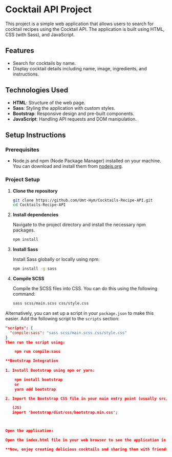 # Cocktail API Project

This project is a simple web application that allows users to search for cocktail recipes using the Cocktail API. The application is built using HTML, CSS (with Sass), and JavaScript.

## Features

- Search for cocktails by name.
- Display cocktail details including name, image, ingredients, and instructions.

## Technologies Used

- **HTML**: Structure of the web page.
- **Sass**: Styling the application with custom styles.
- **Bootstrap**: Responsive design and pre-built components.
- **JavaScript**: Handling API requests and DOM manipulation.

## Setup Instructions

### Prerequisites

- Node.js and npm (Node Package Manager) installed on your machine. You can download and install them from [nodejs.org](https://nodejs.org/).

### Project Setup

1. **Clone the repository**

   ```bash
   git clone https://github.com/Umt-Hym/Cocktails-Recipe-API.git
   cd Cocktails-Recipe-API

2. **Install dependencies**

   Navigate to the project directory and install the necessary npm packages.

   ```bash
   npm install

3. **Install Sass**

   Install Sass globally or locally using npm:

   ```bash
   npm install -g sass

4. **Compile SCSS**

   Compile the SCSS files into CSS. You can do this using the following command:

   ```bash
   sass scss/main.scss css/style.css

Alternatively, you can set up a script in your `package.json` to make this easier. Add the following script to the `scripts` section:

```json
"scripts": {
  "compile:sass": "sass scss/main.scss css/style.css"
}
Then run the script using:

    npm run compile:sass

**Bootstrap Integration
   
1. Install Bootstrap using npm or yarn:

    npm install bootstrap
    or 
    yarn add bootstrap

2. Import the Bootstrap CSS file in your main entry point (usually src/index.js):

   (JS)
   import 'bootstrap/dist/css/bootstrap.min.css';



Open the application:

Open the index.html file in your web browser to see the application in action.

**Now, enjoy creating delicious cocktails and sharing them with friends and family!**
